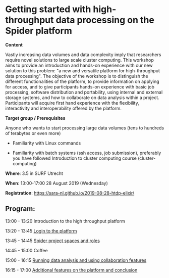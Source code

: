 # Getting started with high-throughput data processing on the Spider platform

**Content**

Vastly increasing data volumes and data complexity imply that researchers require novel solutions to large scale cluster
computing. This workshop aims to provide an introduction and hands-on experience with our new solution to this problem: 
"a new and versatile platform for high-throughput data processing". The objective of the workshop is to distinguish the 
different functionalities of the platform, to provide information on applying for access, and to give participants 
hands-on experience with basic job processing, software distribution and portability, using internal and external 
storage systems, and how to collaborate on data analysis within a project. Participants will acquire first hand experience
with the flexibility, interactivity and interoperability offered by the  platform.

**Target group / Prerequisites**

Anyone who wants to start processing large data volumes (tens to hundreds of terabytes or even more)

  - Familiarity with Linux commands
  
  - Familiarity with batch systems (ssh access, job submission), preferably you have followed Introduction to cluster computing course (cluster-computing)

**Where**: 3.5 in SURF Utrecht

**When**: 13:00-17:00 28 August 2019 (Wednesday)

**Registration**: https://sara-nl.github.io/2019-08-28-htdp-elixir/

**Program**:
--------
13:00 - 13:20  Introduction to the high throughput platform

13:20 - 13:45  [Login to the platform](https://github.com/sara-nl/spidercourse/blob/master/login-to-spider.md)

13:45 - 14:45  [Spider project spaces and roles](https://github.com/sara-nl/spidercourse/blob/master/demo-spider-roles.md)

14:45 - 15:00  Coffee

15:00 - 16:15  [Running data analysis and using collaboration features](https://github.com/sara-nl/spidercourse/blob/master/run-spider-jobs.md)

16:15 - 17:00  [Additional features on the platform and conclusion](https://github.com/sara-nl/spidercourse/blob/master/additional-features.md)

